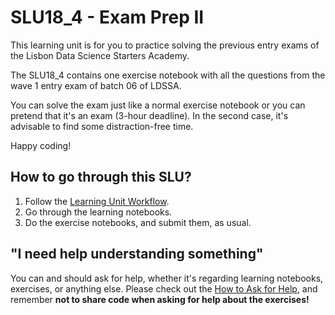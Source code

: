 # SLU18_4 - Exam Prep II

This learning unit is for you to practice solving the previous entry exams of the Lisbon Data Science Starters Academy.

The SLU18_4 contains one exercise notebook with all the questions from the wave 1 entry exam of batch 06 of LDSSA.

You can solve the exam just like a normal exercise notebook or you can pretend that it's an exam (3-hour deadline). In the second case, it's advisable to find some distraction-free time.

Happy coding!

## How to go through this SLU?

1. Follow the [Learning Unit Workflow](https://github.com/LDSSA/ds-prep-course-2025/blob/main/docs/weekly-workflow.md).
2. Go through the learning notebooks.
3. Do the exercise notebooks, and submit them, as usual.

## "I need help understanding something"

You can and should ask for help, whether it's regarding learning notebooks, exercises, or anything else. Please check out the [How to Ask for Help](https://github.com/LDSSA/ds-prep-course-2025/blob/main/docs/slack.md), and remember **not to share code when asking for help about the exercises!**